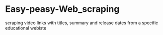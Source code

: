 # Easy-peasy-Web_scraping
scraping video links with titles, summary and  release dates from a specific educational webiste
